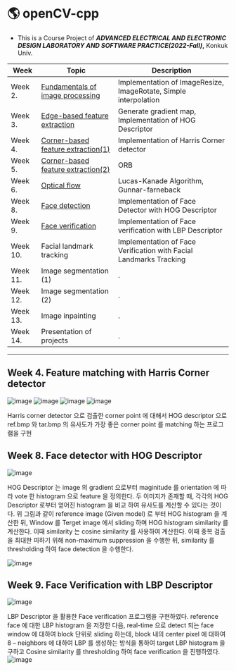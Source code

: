 #  :earth_americas: openCV-cpp
* This is a Course Project of ***ADVANCED ELECTRICAL AND ELECTRONIC DESIGN LABORATORY AND SOFTWARE PRACTICE(2022-Fall)*,** Konkuk Univ.

|Week|Topic|Description|
|------|---|---|
|Week 2.|[Fundamentals of image processing](https://github.com/versatile0010/openCV-cpp/tree/main/Week2)|Implementation of ImageResize, ImageRotate, Simple interpolation|
|Week 3.|[Edge-based feature extraction](https://github.com/versatile0010/openCV-cpp/tree/main/Week3)|Generate gradient map, Implementation of HOG Descriptor|
|Week 4.|[Corner-based feature extraction(1)](https://github.com/versatile0010/openCV-cpp/tree/main/Week4)|Implementation of Harris Corner detector|
|Week 5.|[Corner-based feature extraction(2)](https://github.com/versatile0010/openCV-cpp/tree/main/Week5)|ORB|
|Week 6.|[Optical flow](https://github.com/versatile0010/openCV-cpp/tree/main/Week6)|Lucas-Kanade Algorithm, Gunnar-farneback|
|Week 8.|[Face detection](https://github.com/versatile0010/openCV-cpp/tree/main/Week8)|Implementation of Face Detector with HOG Descriptor|
|Week 9.|[Face verification](https://github.com/versatile0010/openCV-cpp/tree/main/Week9)|Implementation of Face verification with LBP Descriptor|
|Week 10.|Facial landmark tracking|Implementation of Face Verification with Facial Landmarks Tracking|
|Week 11.|Image segmentation (1)|.|
|Week 12.|Image segmentation (2)|.|
|Week 13.|Image inpainting|.|
|Week 14.|Presentation of projects|.|
 

---
## Week 4. Feature matching with Harris Corner detector

![image](https://user-images.githubusercontent.com/96612168/200473264-63022518-f221-48f0-b009-d1a3f7db8e07.png)
![image](https://user-images.githubusercontent.com/96612168/200473312-3da226cf-bf7c-4ea9-8349-13c946a9fd68.png)
![image](https://user-images.githubusercontent.com/96612168/200473324-49c0fdc0-9c41-497c-b8c8-9afbd452da2b.png)
![image](https://user-images.githubusercontent.com/96612168/200473348-b79c8b7d-f9ea-4240-9ff3-1eb58d06651e.png)


Harris corner detector 으로 검출한 corner point 에 대해서
HOG descriptor 으로 ref.bmp 와 tar.bmp 의 유사도가 가장 좋은 corner point
를 matching 하는 프로그램을 구현

## Week 8. Face detector with HOG Descriptor
![image](https://user-images.githubusercontent.com/96612168/200472759-af1fd569-c05b-4015-8535-704b328f1dfa.png)

  HOG Descriptor 는 image 의 gradient 으로부터 maginitude 를 orientation 에 따라 vote 한 histogram 으로 feature 
을 정의한다. 두 이미지가 존재할 때, 각각의 HOG Descriptor 로부터 얻어진 histogram 을 비교
하여 유사도를 계산할 수 있다는 것이다. 
위 그림과 같이 reference image (Given model) 로 부터 HOG histogram 을 계산한 뒤, Window 
를 Terget image 에서 sliding 하며 HOG histogram similarity 를 계산한다. 이때 similarity 는
cosine similarity 를 사용하여 계산한다. 이때 중복 검출을 최대한 피하기 위해 non-maximum 
suppression 을 수행한 뒤, similarity 를 thresholding 하여 face detection 을 수행한다.

![image](https://user-images.githubusercontent.com/96612168/200472784-fc035784-d904-4127-b915-61297bfff43f.png)


## Week 9. Face Verification with LBP Descriptor
![image](https://user-images.githubusercontent.com/96612168/200472979-85936a86-0f57-49a4-8942-81a468925543.png)

  LBP Descriptor 을 활용한 Face verification 프로그램을 구현하였다.
reference face 에 대한 LBP histogram 을 저장한 다음, real-time 으로 detect 되는 face window
에 대하여 block 단위로 sliding 하는데, block 내의 center pixel 에 대하여 8 – neighbors 에
대하여 LBP 를 생성하는 방식을 통하여 target LBP histogram 을 구하고 Cosine similarity 를
thresholding 하여 face verification 을 진행하였다.
![image](https://user-images.githubusercontent.com/96612168/200472995-715e7069-bf3d-4fdf-a446-e0f7989e7dcf.png)
